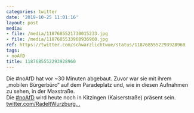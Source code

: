 ```yaml
---
categories: twitter
date: '2019-10-25 11:01:16'
layout: post
media:
- file: /media/1187685521730015233.jpg
- file: /media/1187685533968936960.jpg
ref: https://twitter.com/schwarzlichtwue/status/1187685552293928960
tags:
- noAfD
title: 1187685552293928960
---
```

Die #noAfD hat vor ~30 Minuten abgebaut. Zuvor war sie mit ihrem „mobilen Bürgerbüro“ auf dem Paradeplatz und, wie in diesen Aufnahmen zu sehen, in der Maxstraße.  
Die [#noAfD](/t/noafd) wird heute noch in Kitzingen (Kaiserstraße) präsent sein. 
[twitter.com/RadeltWurzburg…](https://twitter.com/RadeltWurzburg/status/1187701053858422789?s=19) 